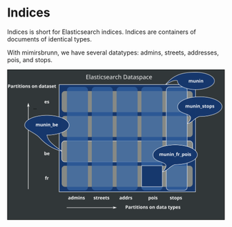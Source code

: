 # Indices

Indices is short for Elasticsearch indices. Indices are containers of documents of identical types.

With mimirsbrunn, we have several datatypes: admins, streets, addresses, pois, and stops.

![Dataspace](./img/indices/logical-partitions-elasticsearch-1.1.svg)
